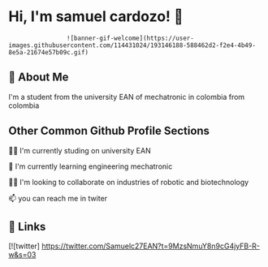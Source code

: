 
# Hi, I'm samuel cardozo! 👋

                    ![banner-gif-welcome](https://user-images.githubusercontent.com/114431024/193146188-588462d2-f2e4-4b49-8e5a-21674e57b09c.gif)

## 🚀 About Me
I'm a student from the university EAN of mechatronic in colombia from colombia


## Other Common Github Profile Sections
👩‍💻 I'm currently studing on university EAN

🧠 I'm currently learning engineering mechatronic

👯‍♀️ I'm looking to collaborate on industries of robotic and biotechnology

📫 you can reach me in twiter

## 🔗 Links

[![twitter] https://twitter.com/Samuelc27EAN?t=9MzsNmuY8n9cG4jyFB-R-w&s=03
